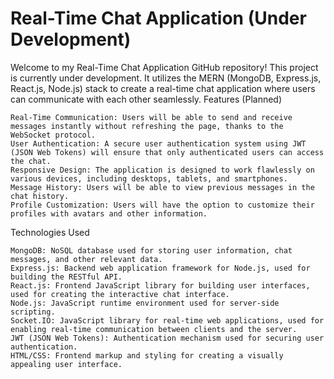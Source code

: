 ﻿# Real-Time Chat Application (Under Development)

 Welcome to my Real-Time Chat Application GitHub repository! This project is currently under development. It utilizes the MERN (MongoDB, Express.js, React.js, Node.js) stack to create a real-time chat application where users can communicate with each other seamlessly.
Features (Planned)

    Real-Time Communication: Users will be able to send and receive messages instantly without refreshing the page, thanks to the WebSocket protocol.
    User Authentication: A secure user authentication system using JWT (JSON Web Tokens) will ensure that only authenticated users can access the chat.
    Responsive Design: The application is designed to work flawlessly on various devices, including desktops, tablets, and smartphones.
    Message History: Users will be able to view previous messages in the chat history.
    Profile Customization: Users will have the option to customize their profiles with avatars and other information.

Technologies Used

    MongoDB: NoSQL database used for storing user information, chat messages, and other relevant data.
    Express.js: Backend web application framework for Node.js, used for building the RESTful API.
    React.js: Frontend JavaScript library for building user interfaces, used for creating the interactive chat interface.
    Node.js: JavaScript runtime environment used for server-side scripting.
    Socket.IO: JavaScript library for real-time web applications, used for enabling real-time communication between clients and the server.
    JWT (JSON Web Tokens): Authentication mechanism used for securing user authentication.
    HTML/CSS: Frontend markup and styling for creating a visually appealing user interface.
